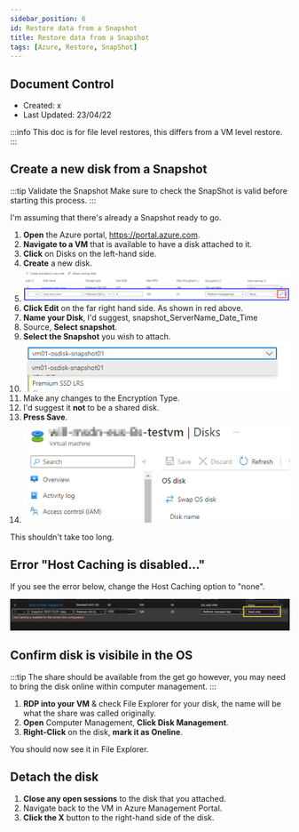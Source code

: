 ```yaml
---
sidebar_position: 6
id: Restore data from a Snapshot
title: Restore data from a Snapshot
tags: [Azure, Restore, SnapShot]
---
```


## Document Control

- Created: x
- Last Updated: 23/04/22

:::info 
This doc is for file level restores, this differs from a VM level restore.
:::

## Create a new disk from a Snapshot

:::tip Validate the Snapshot
Make sure to check the SnapShot is valid before starting this process.
:::

I'm assuming that there's already a Snapshot ready to go.

1. **Open** the Azure portal, https://portal.azure.com.
2. **Navigate to a VM** that is available to have a disk attached to it.
3. **Click** on Disks on the left-hand side.
4. **Create** a new disk.
5. ![Attach the disk](../../../static/img/Attach_Disk01.png)
6. **Click Edit** on the far right hand side. As shown in red above.
7. **Name your Disk**, I'd suggest, snapshot_ServerName_Date_Time
8. Source, **Select snapshot**.
9.  **Select the Snapshot** you wish to attach.
10. ![Select the snapshot](../../../static/img/Attach_Disk02_05.png)
11. Make any changes to the Encryption Type.
12. I'd suggest it **not** to be a shared disk.
13. **Press Save**.
14. ![Save the changes](../../../static/img/Attach_Disk03.png)

This shouldn't take too long.

## Error "Host Caching is disabled..."

If you see the error below, change the Host Caching option to "none".

![Host Caching error](../../../static/img/Detach_Disk_Error01.png)

## Confirm disk is visibile in the OS

:::tip
The share should be available from the get go however, you may need to bring the disk online within computer management.
:::

1. **RDP into your VM** & check File Explorer for your disk, the name will be what the share was called originally.
2. **Open** Computer Management, **Click Disk Management**.
3. **Right-Click** on the disk, **mark it as Oneline**.

You should now see it in File Explorer.

## Detach the disk

1. **Close any open sessions** to the disk that you attached.
2. Navigate back to the VM in Azure Management Portal.
3. **Click the X** button to the right-hand side of the disk.
